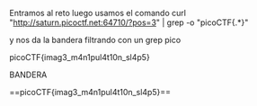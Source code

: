 Entramos al reto
luego usamos el comando
curl "http://saturn.picoctf.net:64710/?pos=3" | grep -o "picoCTF{.*}"


y nos da la bandera filtrando con un grep pico

picoCTF{imag3_m4n1pul4t10n_sl4p5}

BANDERA

==picoCTF{imag3_m4n1pul4t10n_sl4p5}==

